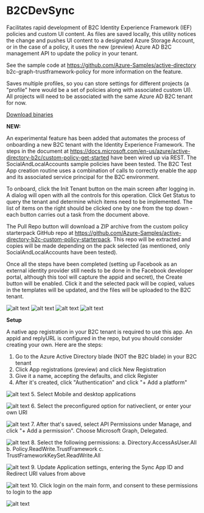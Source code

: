# B2CDevSync

Facilitates rapid development of B2C Identity Experience Framework (IEF) policies and custom UI content. 
As files are saved locally, this utility notices the change and pushes UI content to a designated Azure Storage Account, 
or in the case of a policy, it uses the new (preview) Azure AD B2C management API to update the policy in your tenant. 

See the sample code at https://github.com/Azure-Samples/active-directory b2c-graph-trustframework-policy for more information 
on the feature.

Saves multiple profiles, so you can store settings for different projects (a "profile" here would be a set of policies along with associated 
custom UI). All projects will need to be associated with the same Azure AD B2C tenant for now.

<a href='Install/B2CDevSync.zip?raw=true'> Download binaries</a>

__NEW:__

An experimental feature has been added that automates the process of onboarding a new B2C tenant with the Identity Experience Framework. The steps
in the document at https://docs.microsoft.com/en-us/azure/active-directory-b2c/custom-policy-get-started have been wired up via REST. The SocialAndLocalAccounts
sample policies have been tested. The B2C Test App creation routine uses a combination of calls to correctly enable the app and its associated
service principal for the B2C environment.

To onboard, click the Init Tenant button on the main screen after logging in. A dialog will open with all the controls for this operation. Click Get Status to query
the tenant and determine which items need to be implemented. The list of items on the right should be clicked one by one from the top down - each button carries out 
a task from the document above. 

The Pull Repo button will download a ZIP archive from the custom policy starterpack GitHub repo at https://github.com/Azure-Samples/active-directory-b2c-custom-policy-starterpack.
This repo will be extracted and copies will be made depending on the pack selected (as mentioned, only SocialAndLocalAccounts have been tested).

Once all the steps have been completed (setting up Facebook as an external identity provider still needs to be done in the Facebook developer portal, although this tool
will capture the appid and secret), the Create button will be enabled. Click it and the selected pack will be copied, values in the templates will be updated, and
the files will be uploaded to the B2C tenant.

 ![alt text][Main]
 ![alt text][Settings1]
 ![alt text][Popup]
 ![alt text][IEFOnboarding]

__Setup__

A native app registration in your B2C tenant is required to use this app. An appid and replyURL is configured in the repo, but you should consider creating your own. Here are the steps:
1. Go to the Azure Active Directory blade (NOT the B2C blade) in your B2C tenant
2. Click App registrations (preview) and click New Registration
3. Give it a name, accepting the defaults, and click Register
4. After it's created, click "Authentication" and click "+ Add a platform"
 
![alt text][Auth1]
5. Select Mobile and desktop applications
 
![alt text][Auth2]
6. Select the preconfigured option for nativeclient, or enter your own URI
 
![alt text][Auth3]
7. After that's saved, select API Permissions under Manage, and click "+ Add a permission". Choose Microsoft Graph, Delegated.
 
![alt text][Perm1]
8. Select the following permissions:
  a. Directory.AccessAsUser.All
  b. Policy.ReadWrite.TrustFramework
  c. TrustFrameworkKeySet.ReadWrite.All
 
![alt text][Perm2]
9. Update Application settings, entering the Sync App ID and Redirect URI values from above
 
![alt text][Settings2]
10. Click login on the main form, and consent to these permissions to login to the app
 
![alt text][Perm3]

[Main]: ./Docs/Mainform.png "Main form"
[Settings1]: ./Docs/Settings.png "Settings dialog"
[Settings2]: ./Docs/Settings2.png "Settings dialog"
[Popup]: ./Docs/Notification.png "Notification area pop-up"
[IEFOnboarding]: ./Docs/IEFOnboarding.png "IEF Onboarding dialog"
[Auth1]: ./Docs/Auth1.png "IEF Onboarding dialog"
[Auth2]: ./Docs/Auth2.png "IEF Onboarding dialog"
[Auth3]: ./Docs/Auth3.png "IEF Onboarding dialog"
[Perm1]: ./Docs/Permissions1.png "IEF Onboarding dialog"
[Perm2]: ./Docs/Permission2.png "IEF Onboarding dialog"
[Perm3]: ./Docs/Permissions3.png "IEF Onboarding dialog"
